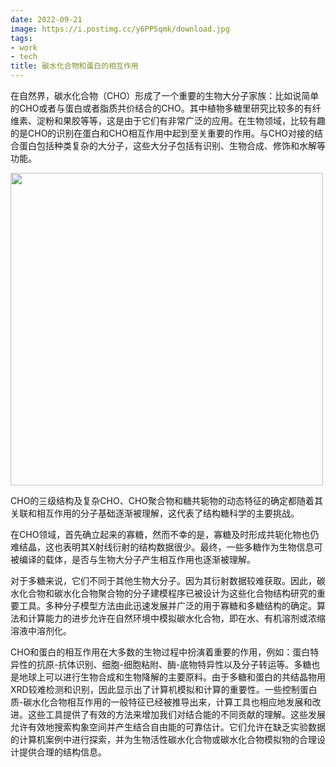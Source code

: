 ```yaml
---
date: 2022-09-21
image: https://i.postimg.cc/y6PP5qmk/download.jpg
tags:
- work
- tech
title: 碳水化合物和蛋白的相互作用
---
```

在自然界，碳水化合物（CHO）形成了一个重要的生物大分子家族：比如说简单的CHO或者与蛋白或者脂质共价结合的CHO。其中植物多糖里研究比较多的有纤维素、淀粉和果胶等等，这是由于它们有非常广泛的应用。在生物领域，比较有趣的是CHO的识别在蛋白和CHO相互作用中起到至关重要的作用。与CHO对接的结合蛋白包括种类复杂的大分子，这些大分子包括有识别、生物合成、修饰和水解等功能。


<img src="https://i.postimg.cc/tJjVCgFF/Screenshot-2022-09-21-12-41-40.png" width="500">


CHO的三级结构及复杂CHO、CHO聚合物和糖共轭物的动态特征的确定都随着其关联和相互作用的分子基础逐渐被理解，这代表了结构糖科学的主要挑战。

在CHO领域，首先确立起来的寡糖，然而不幸的是，寡糖及时形成共轭化物也仍难结晶，这也表明其X射线衍射的结构数据很少。最终，一些多糖作为生物信息可被编译的载体，是否与生物大分子产生相互作用也逐渐被理解。

对于多糖来说，它们不同于其他生物大分子。因为其衍射数据较难获取。因此，碳水化合物和碳水化合物聚合物的分子建模程序已被设计为这些化合物结构研究的重要工具。多种分子模型方法由此迅速发展并广泛的用于寡糖和多糖结构的确定。算法和计算能力的进步允许在自然环境中模拟碳水化合物，即在水、有机溶剂或浓缩溶液中溶剂化。

CHO和蛋白的相互作用在大多数的生物过程中扮演着重要的作用，例如：蛋白特异性的抗原-抗体识别、细胞-细胞粘附、酶-底物特异性以及分子转运等。多糖也是地球上可以进行生物合成和生物降解的主要原料。由于多糖和蛋白的共结晶物用XRD较难检测和识别，因此显示出了计算机模拟和计算的重要性。一些控制蛋白质-碳水化合物相互作用的一般特征已经被推导出来，计算工具也相应地发展和改进。这些工具提供了有效的方法来增加我们对结合能的不同贡献的理解。这些发展允许有效地搜索构象空间并产生结合自由能的可靠估计。它们允许在缺乏实验数据的计算机案例中进行探索，并为生物活性碳水化合物或碳水化合物模拟物的合理设计提供合理的结构信息。
